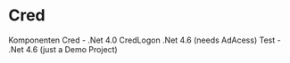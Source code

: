 # Cred
Komponenten
Cred - .Net 4.0
CredLogon .Net 4.6 (needs AdAcess)
Test - .Net 4.6 (just a Demo Project)
